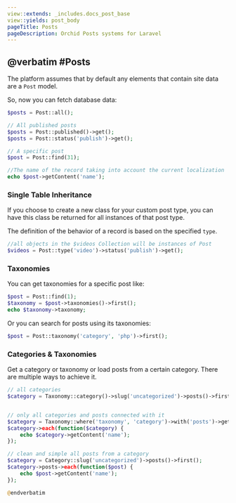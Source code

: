 ```yaml
---
view::extends: _includes.docs_post_base
view::yields: post_body
pageTitle: Posts
pageDescription: Orchid Posts systems for Laravel
---
```

@verbatim
#Posts
----------
The platform assumes that by default any elements that contain site data are a `Post` model.

So, now you can fetch database data:

```php
$posts = Post::all();
```

```php
// All published posts
$posts = Post::published()->get();
$posts = Post::status('publish')->get();

// A specific post
$post = Post::find(31);

//The name of the record taking into account the current localization
echo $post->getContent('name');

```


### Single Table Inheritance

If you choose to create a new class for your custom post type, you can have this class be returned for all instances of that post type.

The definition of the behavior of a record is based on the specified `type`.
```php
//all objects in the $videos Collection will be instances of Post
$videos = Post::type('video')->status('publish')->get();
```


### Taxonomies

You can get taxonomies for a specific post like:

```php
$post = Post::find(1);
$taxonomy = $post->taxonomies()->first();
echo $taxonomy->taxonomy;
```

Or you can search for posts using its taxonomies:

```php
$post = Post::taxonomy('category', 'php')->first();
```

### Categories & Taxonomies

Get a category or taxonomy or load posts from a certain category. There are multiple ways
to achieve it.


```php
// all categories
$category = Taxonomy::category()->slug('uncategorized')->posts()->first();


// only all categories and posts connected with it
$category = Taxonomy::where('taxonomy', 'category')->with('posts')->get();
$category->each(function($category) {
    echo $category->getContent('name');
});

// clean and simple all posts from a category
$category = Category::slug('uncategorized')->posts()->first();
$category->posts->each(function($post) {
    echo $post->getContent('name');
});

@endverbatim
